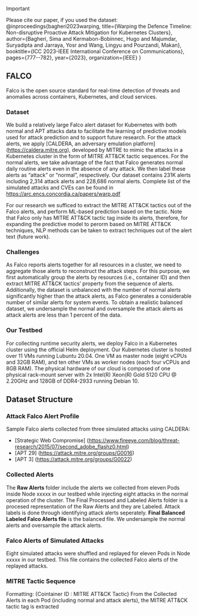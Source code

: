> [!IMPORTANT]
> Please cite our paper, if you used the dataset:
>@inproceedings{bagheri2023warping,
> title={Warping the Defence Timeline: Non-disruptive Proactive Attack Mitigation for Kubernetes Clusters},
> author={Bagheri, Sima and Kermabon-Bobinnec, Hugo and Majumdar, Suryadipta and Jarraya, Yosr and Wang, Lingyu and Pourzandi, Makan},
> booktitle={ICC 2023-IEEE International Conference on Communications},
>pages={777--782},
>year={2023},
>organization={IEEE}
>}

## FALCO

Falco is the open source standard for real-time detection of threats and anomalies across containers, Kubernetes, and cloud services.

### Dataset

We build a relatively large Falco alert dataset for Kubernetes with both normal and APT attacks data to facilitate the learning of predictive models used for attack prediction and to support future research. For the attack alerts, we apply [CALDERA, an adversary emulation platform] (https://caldera.mitre.org), developed by MITRE to mimic the attacks in a Kubernetes cluster in the form of MITRE ATT&CK tactic sequences. For the normal alerts, we take advantage of the fact that Falco generates normal daily routine alerts even in the absence of any attack. We then label these alerts as “attack” or “normal”, respectively. Our dataset contains 231K alerts including 2,314 attack alerts and 228,686 normal alerts. Complete list of the simulated attacks and CVEs can be found in https://arc.encs.concordia.ca/papers/warp.pdf 

For our research we sufficed to extract the MITRE ATT&CK tactics out of the Falco alerts, and perform ML-based prediction based on the tactic. Note that Falco only has MITRE ATT&CK tactic tag inside its alerts, therefore, for expanding the predictive model to perorm based on MITRE ATT&CK techniques, NLP methods can be taken to extract techniques out of the alert text (future work).

### Challenges

As Falco reports alerts together for all resources in a cluster, we need to aggregate those alerts to reconstruct the attack steps. For this purpose, we first
automatically group the alerts by resources (i.e., container ID) and then extract MITRE ATT&CK tactics’ property from the sequence of alerts. Additionally, the dataset is unbalanced with the number of normal alerts significantly higher than the attack alerts, as Falco generates a considerable number of similar alerts for system events. To obtain a realistic balanced dataset, we undersample the normal and oversample the attack alerts as attack alerts are less than 1 percent of the data.

### Our Testbed
For collecting runtime security alerts, we deploy Falco in a Kubernetes cluster using the official Helm deployment. Our Kubernetes cluster is hosted over 11 VMs
running Lubuntu 20.04. One VM as master node (eight vCPUs and 32GB RAM), and ten other VMs as worker nodes (each four vCPUs and 8GB RAM). The physical hardware of our cloud is composed of one physical rack-mount server with 2x Intel(R) Xeon(R) Gold 5120 CPU @ 2.20GHz and 128GB of DDR4-2933 running Debian 10.

## Dataset Structure
### Attack Falco Alert Profile
Sample Falco alerts collected from three simulated attacks using CALDERA:
* [Strategic Web Compromise] (https://www.fireeye.com/blog/threat-research/2015/07/second_adobe_flashz0.html)
* [APT 29] (https://attack.mitre.org/groups/G0016)
* [APT 3] (https://attack.mitre.org/groups/G0022)

### Collected Alerts
The **Raw Alerts** folder include the alerts we collected from eleven Pods inside Node xxxxx in our testbed while injecting eight attacks in the normal operation of the cluster.
The Final Processed and Labeled Alerts folder is a procesed representation of the Raw Alerts and they are Labeled. Attack labels is done through identifying attack alerts seperately.
**Final Balanced Labeled Falco Alerts file** is the balanced file. We undersample the normal alerts and oversample the attack alerts.

### Falco Alerts of Simulated Attacks
Eight simulated attacks were shuffled and replayed for eleven Pods in Node xxxxx in our testbed. This file contains the collected Falco alerts of the replayed attacks. 

### MITRE Tactic Sequence
Formatting: {Cointainer ID : MITRE ATT&CK Tactic}
From the Collected Alerts in each Pod (including normal and attack alerts), the MITRE ATT&CK tactic tag is extracted

